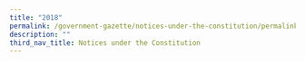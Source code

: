 ```yaml
---
title: "2018"
permalink: /government-gazette/notices-under-the-constitution/permalink/
description: ""
third_nav_title: Notices under the Constitution
---
```

